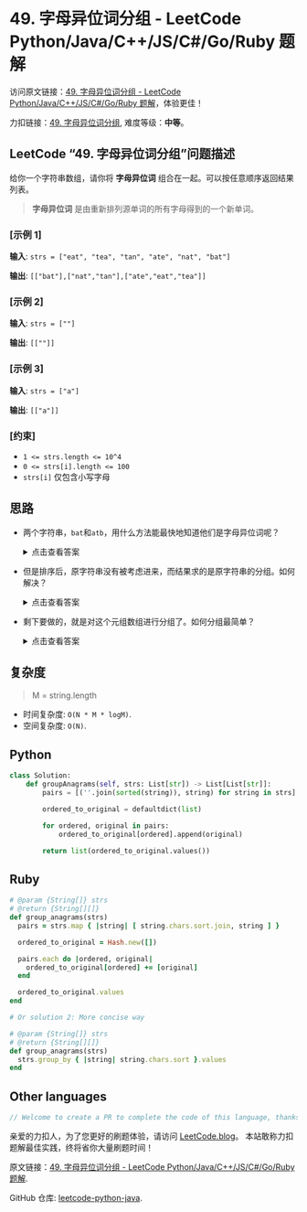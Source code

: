 # 49. 字母异位词分组 - LeetCode Python/Java/C++/JS/C#/Go/Ruby 题解

访问原文链接：[49. 字母异位词分组 - LeetCode Python/Java/C++/JS/C#/Go/Ruby 题解](https://leetcode.blog/zh/leetcode/49-group-anagrams)，体验更佳！

力扣链接：[49. 字母异位词分组](https://leetcode.cn/problems/group-anagrams), 难度等级：**中等**。

## LeetCode “49. 字母异位词分组”问题描述

给你一个字符串数组，请你将 **字母异位词** 组合在一起。可以按任意顺序返回结果列表。

> **字母异位词** 是由重新排列源单词的所有字母得到的一个新单词。

### [示例 1]

**输入**: `strs = ["eat", "tea", "tan", "ate", "nat", "bat"]`

**输出**: `[["bat"],["nat","tan"],["ate","eat","tea"]]`

### [示例 2]

**输入**: `strs = [""]`

**输出**: `[[""]]`

### [示例 3]

**输入**: `strs = ["a"]`

**输出**: `[["a"]]`

### [约束]

- `1 <= strs.length <= 10^4`
- `0 <= strs[i].length <= 100`
- `strs[i]` 仅包含小写字母

## 思路

- 两个字符串，`bat`和`atb`，用什么方法能最快地知道他们是字母异位词呢？

    <details><summary>点击查看答案</summary><p>将每个字符串都按字母表顺序排序，然后比较排过序的两个字符串。相等，就是。</p></details>

- 但是排序后，原字符串没有被考虑进来，而结果求的是原字符串的分组。如何解决？

    <details><summary>点击查看答案</summary><p>用元组，即把按字母表顺序排序后的字符串和原字符串放在一个元组里，像这样：`("abt", "bat")`。</p></details>

- 剩下要做的，就是对这个元组数组进行分组了。如何分组最简单？

    <details><summary>点击查看答案</summary><p>用`Map`，`key`是按字母表顺序排过序的字符串，`value`是原字符串的数组。</p></details>

## 复杂度

> M = string.length

- 时间复杂度: `O(N * M * logM)`.
- 空间复杂度: `O(N)`.

## Python

```python
class Solution:
    def groupAnagrams(self, strs: List[str]) -> List[List[str]]:
        pairs = [(''.join(sorted(string)), string) for string in strs]

        ordered_to_original = defaultdict(list)

        for ordered, original in pairs:
            ordered_to_original[ordered].append(original)

        return list(ordered_to_original.values())
```

## Ruby

```ruby
# @param {String[]} strs
# @return {String[][]}
def group_anagrams(strs)
  pairs = strs.map { |string| [ string.chars.sort.join, string ] }

  ordered_to_original = Hash.new([])

  pairs.each do |ordered, original|
    ordered_to_original[ordered] += [original]
  end

  ordered_to_original.values
end

# Or solution 2: More concise way

# @param {String[]} strs
# @return {String[][]}
def group_anagrams(strs)
  strs.group_by { |string| string.chars.sort }.values
end
```

## Other languages

```java
// Welcome to create a PR to complete the code of this language, thanks!
```

亲爱的力扣人，为了您更好的刷题体验，请访问 [LeetCode.blog](https://leetcode.blog/zh)。
本站敢称力扣题解最佳实践，终将省你大量刷题时间！

原文链接：[49. 字母异位词分组 - LeetCode Python/Java/C++/JS/C#/Go/Ruby 题解](https://leetcode.blog/zh/leetcode/49-group-anagrams).

GitHub 仓库: [leetcode-python-java](https://github.com/leetcode-python-java/leetcode-python-java).

